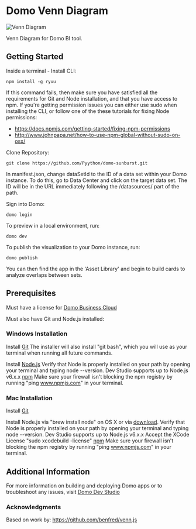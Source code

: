 # Domo Venn Diagram
![Venn Diagram](http://i.imgur.com/6BdViwF.png)

Venn Diagram for Domo BI tool.

## Getting Started

Inside a terminal -
Install CLI:
```
npm install -g ryuu
```
If this command fails, then make sure you have satisfied all the requirements for Git and Node installation, and that you have access to npm. If you're getting permission issues you can either use sudo when installing the CLI, or follow one of the these tutorials for fixing Node permissions:

* https://docs.npmjs.com/getting-started/fixing-npm-permissions
* http://www.johnpapa.net/how-to-use-npm-global-without-sudo-on-osx/


Clone Repository:
```
git clone https://github.com/Pyython/domo-sunburst.git
```

In manifest.json, change dataSetId to the ID of a data set within your Domo instance.  To do this, go to Data Center and click on the target data set.  The ID will be in the URL immediately following the /datasources/ part of the path.


Sign into Domo:
```
domo login
```

To preview in a local environment, run:
```
domo dev
```

To publish the visualization to your Domo instance, run:
```
domo publish
```

You can then find the app in the 'Asset Library' and begin to build cards to analyze overlaps between sets.


## Prerequisites

Must have a license for [Domo Business Cloud](https://www.domo.com/pricing)

Must also have Git and Node.js installed:

### Windows Installation
Install [Git](http://git-scm.com/downloads)
The installer will also install "git bash", which you will use as your terminal when running all future commands.

Install [Node.js](https://nodejs.org/)
Verify that Node is properly installed on your path by opening your terminal and typing node --version.
Dev Studio supports up to Node.js v6.x.x
[npm](https://www.npmjs.com/)
Make sure your firewall isn't blocking the npm registry by running "ping www.npmjs.com" in your terminal.

### Mac Installation

Install [Git](http://git-scm.com/downloads)

Install Node.js via "brew install node" on OS X or via [download](https://nodejs.org/).
Verify that Node is properly installed on your path by opening your terminal and typing node --version.
Dev Studio supports up to Node.js v6.x.x
Accept the XCode License "sudo xcodebuild -license"
[npm](https://www.npmjs.com/)
Make sure your firewall isn't blocking the npm registry by running "ping www.npmjs.com" in your terminal.

## Additional Information

For more information on building and deploying Domo apps or to troubleshoot any issues, visit [Domo Dev Studio](https://developer.domo.com/docs/dev-studio/dev-studio-get-started)

### Acknowledgments

Based on work by: https://github.com/benfred/venn.js

